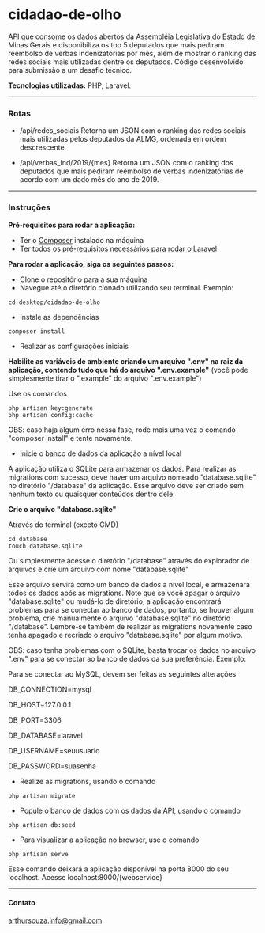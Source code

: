 # cidadao-de-olho
API que consome os dados abertos da Assembléia Legislativa do Estado de Minas Gerais e disponibiliza os top 5 deputados que mais pediram reembolso de verbas indenizatórias por mês, além de mostrar o ranking das redes sociais mais utilizadas dentre os deputados. Código desenvolvido para submissão a um desafio técnico.

**Tecnologias utilizadas:** PHP, Laravel.

---
### Rotas

- /api/redes_sociais
Retorna um JSON com o ranking das redes sociais mais utilizadas pelos deputados da ALMG, ordenada em ordem descrescente.

- /api/verbas_ind/2019/{mes}
Retorna um JSON com o ranking dos deputados que mais pediram reembolso de verbas indenizatórias de acordo com um dado mês do ano de 2019.

---
### Instruções

**Pré-requisitos para rodar a aplicação:**
- Ter o [Composer](https://getcomposer.org/) instalado na máquina
- Ter todos os [pré-requisitos necessários para rodar o Laravel](https://laravel.com/docs/7.x#server-requirements)

**Para rodar a aplicação, siga os seguintes passos:**
- Clone o repositório para a sua máquina
- Navegue até o diretório clonado utilizando seu terminal. Exemplo:
```console
cd desktop/cidadao-de-olho
```
- Instale as dependências
```console
composer install
```

- Realizar as configurações iniciais

**Habilite as variáveis de ambiente criando um arquivo ".env" na raiz da aplicação, contendo tudo que há do arquivo ".env.example"** (você pode simplesmente tirar o ".example" do arquivo ".env.example")

Use os comandos
```console
php artisan key:generate
php artisan config:cache
```
OBS: caso haja algum erro nessa fase, rode mais uma vez o comando "composer install" e tente novamente.

- Inicie o banco de dados da aplicação a nível local

A aplicação utiliza o SQLite para armazenar os dados. Para realizar as migrations com sucesso, deve haver um arquivo nomeado "database.sqlite" no diretório "/database" da aplicação. Esse arquivo deve ser criado sem nenhum texto ou quaisquer conteúdos dentro dele.

**Crie o arquivo "database.sqlite"**

Através do terminal (exceto CMD)
```console
cd database
touch database.sqlite
```

Ou simplesmente acesse o diretório "/database" através do explorador de arquivos e crie um arquivo com nome "database.sqlite"

Esse arquivo servirá como um banco de dados a nível local, e armazenará todos os dados após as migrations. Note que se você apagar o arquivo "database.sqlite" ou mudá-lo de diretório, a aplicação encontrará problemas para se conectar ao banco de dados, portanto, se houver algum problema, crie manualmente o arquivo "database.sqlite" no diretório "/database". Lembre-se também de realizar as migrations novamente caso tenha apagado e recriado o arquivo "database.sqlite" por algum motivo.

OBS: caso tenha problemas com o SQLite, basta trocar os dados no arquivo ".env" para se conectar ao banco de dados da sua preferência. Exemplo:

Para se conectar ao MySQL, devem ser feitas as seguintes alterações


DB_CONNECTION=mysql

DB_HOST=127.0.0.1

DB_PORT=3306

DB_DATABASE=laravel

DB_USERNAME=seuusuario

DB_PASSWORD=suasenha



- Realize as migrations, usando o comando
```console
php artisan migrate
```

- Popule o banco de dados com os dados da API, usando o comando
```console
php artisan db:seed
```

- Para visualizar a aplicação no browser, use o comando
```console
php artisan serve
```
Esse comando deixará a aplicação disponível na porta 8000 do seu localhost.
Acesse localhost:8000/{webservice}

---
#### Contato
arthursouza.info@gmail.com
